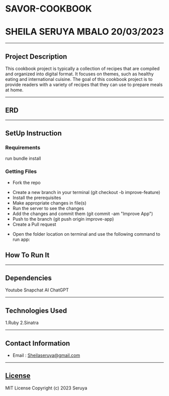 # SAVOR-COOKBOOK
# SHEILA SERUYA MBALO 20/03/2023
****
## Project Description
This cookbook project is typically a collection of recipes that are compiled and organized into digital format. It focuses on themes, such as healthy eating and international cuisine. The goal of this cookbook project is to provide readers with a variety of recipes that they can use to prepare meals at home. 
******

## ERD


********
## SetUp Instruction
### Requirements
run bundle install


### Getting Files
* Fork the repo
- Create a new branch in your terminal (git checkout -b improve-feature)
- Install the prerequisites
- Make appropriate changes in file(s)
- Run the server to see the changes
- Add the changes and commit them (git commit -am "Improve App")
- Push to the branch (git push origin improve-app)
- Create a Pull request
* Open the folder location on terminal and use the following command to run app:

## How To Run It

*****
## Dependencies
Youtube
Snapchat AI
ChatGPT
*****
## Technologies Used
1.Ruby
2.Sinatra

*****
## Contact Information
* Email : Sheilaseruya@gmail.com
*****
## [License](LICENSE)
MIT License
Copyright (c) 2023 Seruya
